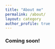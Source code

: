 ```yaml
---
title: "About me"
permalink: /about/
layout: category
author_profile: true
---
```


### Coming soon!